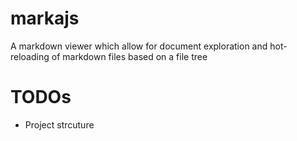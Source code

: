 # markajs
A markdown viewer which allow for document exploration and hot-reloading of markdown files based on a file tree

# TODOs

* Project strcuture
